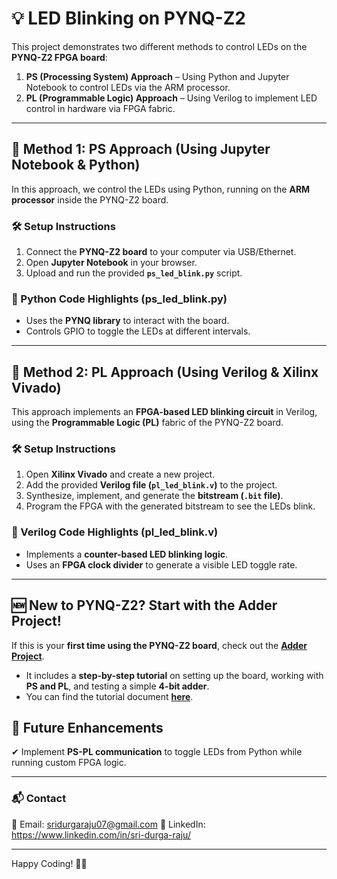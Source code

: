 # 💡 LED Blinking on PYNQ-Z2  

This project demonstrates two different methods to control LEDs on the **PYNQ-Z2 FPGA board**:  
1. **PS (Processing System) Approach** – Using Python and Jupyter Notebook to control LEDs via the ARM processor.  
2. **PL (Programmable Logic) Approach** – Using Verilog to implement LED control in hardware via FPGA fabric.  

---

## 🔹 Method 1: **PS Approach (Using Jupyter Notebook & Python)**  

In this approach, we control the LEDs using Python, running on the **ARM processor** inside the PYNQ-Z2 board.  

### **🛠 Setup Instructions**  
1. Connect the **PYNQ-Z2 board** to your computer via USB/Ethernet.  
2. Open **Jupyter Notebook** in your browser.  
3. Upload and run the provided **`ps_led_blink.py`** script.  

### **📜 Python Code Highlights (ps_led_blink.py)**  
- Uses the **PYNQ library** to interact with the board.  
- Controls GPIO to toggle the LEDs at different intervals.  

---

## 🔹 Method 2: **PL Approach (Using Verilog & Xilinx Vivado)**  

This approach implements an **FPGA-based LED blinking circuit** in Verilog, using the **Programmable Logic (PL)** fabric of the PYNQ-Z2 board.  

### **🛠 Setup Instructions**  
1. Open **Xilinx Vivado** and create a new project.  
2. Add the provided **Verilog file (`pl_led_blink.v`)** to the project.  
3. Synthesize, implement, and generate the **bitstream (`.bit` file)**.  
4. Program the FPGA with the generated bitstream to see the LEDs blink.  

### **📜 Verilog Code Highlights (pl_led_blink.v)**  
- Implements a **counter-based LED blinking logic**.  
- Uses an **FPGA clock divider** to generate a visible LED toggle rate.  

---

## 🆕 **New to PYNQ-Z2? Start with the Adder Project!**  

If this is your **first time using the PYNQ-Z2 board**, check out the **[Adder Project](../Adder/README.md)**.  
- It includes a **step-by-step tutorial** on setting up the board, working with **PS and PL**, and testing a simple **4-bit adder**.  
- You can find the tutorial document **[here](../Adder/adder_tutorial.pdf)**.  

## 📌 Future Enhancements   
✔ Implement **PS-PL communication** to toggle LEDs from Python while running custom FPGA logic.  

---

### 📬 Contact  
📧 Email: sridurgaraju07@gmail.com
🔗 LinkedIn: https://www.linkedin.com/in/sri-durga-raju/

---

Happy Coding! 🚀💡  
